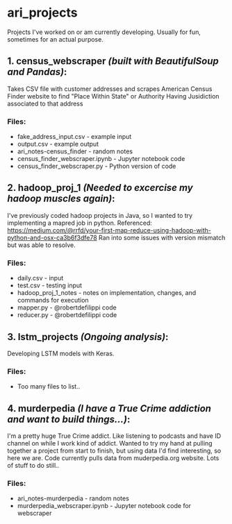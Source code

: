 # ari_projects
Projects I've worked on or am currently developing. Usually for fun, sometimes for an actual purpose.

## 1. census_webscraper *(built with BeautifulSoup and Pandas)*:
Takes CSV file with customer addresses and scrapes American Census Finder website to find "Place Within State" or Authority Having Jusidiction associated to that address
### Files:
* fake_address_input.csv - example input
* output.csv - example output
* ari_notes-census_finder - random notes
* census_finder_webscraper.ipynb - Jupyter notebook code
* census_finder_webscraper.py - Python version of code

## 2. hadoop_proj_1 *(Needed to excercise my hadoop muscles again)*:
I've previously coded hadoop projects in Java, so I wanted to try implementing a mapred job in python. Referenced: https://medium.com/@rrfd/your-first-map-reduce-using-hadoop-with-python-and-osx-ca3b6f3dfe78
Ran into some issues with version mismatch but was able to resolve.
### Files:
* daily.csv - input
* test.csv - testing input
* hadoop_proj_1_notes - notes on implementation, changes, and commands for execution
* mapper.py - @robertdefilippi code
* reducer.py - @robertdefilippi code

## 3. lstm_projects *(Ongoing analysis)*:
Developing LSTM models with Keras. 
### Files:
* Too many files to list..


## 4. murderpedia *(I have a True Crime addiction and want to build things...)*:
I'm a pretty huge True Crime addict. Like listening to podcasts and have ID channel on while I work kind of addict. Wanted to try my hand at pulling together a project from start to finish, but using data I'd find interesting, so here we are. Code currently pulls data from muderpedia.org website. Lots of stuff to do still..
### Files:
* ari_notes-murderpedia - random notes
* murderpedia_webscraper.ipynb - Jupyter notebook code for webscraper
